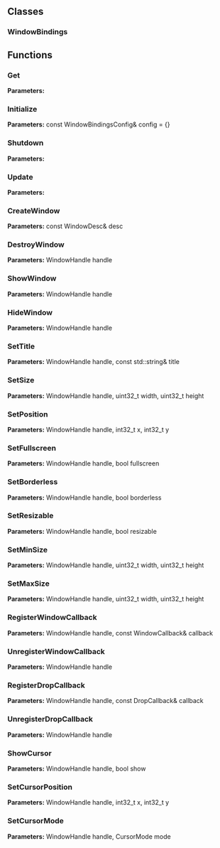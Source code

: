 
## Classes

### WindowBindings




## Functions

### Get



**Parameters:** 

### Initialize



**Parameters:** const WindowBindingsConfig& config = {}

### Shutdown



**Parameters:** 

### Update



**Parameters:** 

### CreateWindow



**Parameters:** const WindowDesc& desc

### DestroyWindow



**Parameters:** WindowHandle handle

### ShowWindow



**Parameters:** WindowHandle handle

### HideWindow



**Parameters:** WindowHandle handle

### SetTitle



**Parameters:** WindowHandle handle, const std::string& title

### SetSize



**Parameters:** WindowHandle handle, uint32_t width, uint32_t height

### SetPosition



**Parameters:** WindowHandle handle, int32_t x, int32_t y

### SetFullscreen



**Parameters:** WindowHandle handle, bool fullscreen

### SetBorderless



**Parameters:** WindowHandle handle, bool borderless

### SetResizable



**Parameters:** WindowHandle handle, bool resizable

### SetMinSize



**Parameters:** WindowHandle handle, uint32_t width, uint32_t height

### SetMaxSize



**Parameters:** WindowHandle handle, uint32_t width, uint32_t height

### RegisterWindowCallback



**Parameters:** WindowHandle handle, const WindowCallback& callback

### UnregisterWindowCallback



**Parameters:** WindowHandle handle

### RegisterDropCallback



**Parameters:** WindowHandle handle, const DropCallback& callback

### UnregisterDropCallback



**Parameters:** WindowHandle handle

### ShowCursor



**Parameters:** WindowHandle handle, bool show

### SetCursorPosition



**Parameters:** WindowHandle handle, int32_t x, int32_t y

### SetCursorMode



**Parameters:** WindowHandle handle, CursorMode mode
